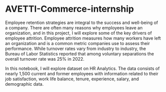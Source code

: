 # AVETTI-Commerce-internship
Employee retention strategies are integral to the success and well-being of a company. There are often many reasons why employees leave an organization, and in this project, I will explore some of the key drivers of employee attrition. Employee attrition measures how many workers have left an organization and is a common metric companies use to assess their performance. While turnover rates vary from industry to industry, the Bureau of Labor Statistics reported that among voluntary separations the overall turnover rate was 25% in 2022.

In this notebook, I will explore dataset on HR Analytics. The data consists of nearly 1,500 current and former employees with information related to their job satisfaction, work life balance, tenure, experience, salary, and demographic data.
